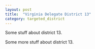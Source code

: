 ```yaml
---
layout: post
title:  "Virginia Delegate District 13"
category: targeted_district
---
```

Some stuff about district 13.
<!--more-->
Some more stuff about district 13.